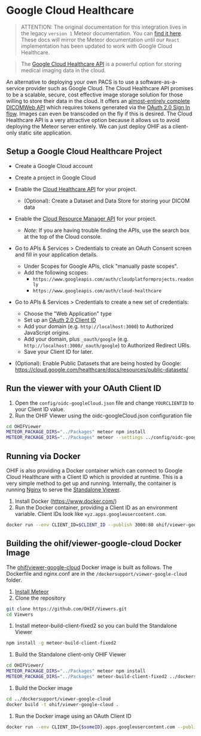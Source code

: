 # Google Cloud Healthcare

> ATTENTION: The original documentation for this integration lives in the legacy
> `version 1` Meteor documentation. You can
> [find it here](/history/v1/connecting-to-image-archives/google-cloud-healthcare.html).
> These docs will mirror the Meteor documentation until our `React`
> implementation has been updated to work with Google Cloud Healthcare.

> The [Google Cloud Healthcare API](https://cloud.google.com/healthcare/) is a
> powerful option for storing medical imaging data in the cloud.

An alternative to deploying your own PACS is to use a software-as-a-service
provider such as Google Cloud. The Cloud Healthcare API promises to be a
scalable, secure, cost effective image storage solution for those willing to
store their data in the cloud. It offers an
[almost-entirely complete DICOMWeb API](https://cloud.google.com/healthcare/docs/dicom)
which requires tokens generated via the
[OAuth 2.0 Sign In flow](https://developers.google.com/identity/sign-in/web/sign-in).
Images can even be transcoded on the fly if this is desired. The Cloud
Healthcare API is a very attractive option because it allows us to avoid
deploying the Meteor server entirely. We can just deploy OHIF as a client-only
static site application.

## Setup a Google Cloud Healthcare Project

- Create a Google Cloud account
- Create a project in Google Cloud
- Enable the [Cloud Healthcare API](https://cloud.google.com/healthcare/) for
  your project.
  - (Optional): Create a Dataset and Data Store for storing your DICOM data
- Enable the
  [Cloud Resource Manager API](https://cloud.google.com/resource-manager/) for
  your project.
  - _Note:_ If you are having trouble finding the APIs, use the search box at
    the top of the Cloud console.
- Go to APIs & Services > Credentials to create an OAuth Consent screen and fill
  in your application details.
  - Under Scopes for Google APIs, click "manually paste scopes".
  - Add the following scopes:
    - `https://www.googleapis.com/auth/cloudplatformprojects.readonly`
    - `https://www.googleapis.com/auth/cloud-healthcare`
- Go to APIs & Services > Credentials to create a new set of credentials:

  - Choose the "Web Application" type
  - Set up an
    [OAuth 2.0 Client ID](https://support.google.com/cloud/answer/6158849?hl=en)
  - Add your domain (e.g. `http://localhost:3000`) to Authorized JavaScript
    origins.
  - Add your domain, plus `_oauth/google` (e.g.
    `http://localhost:3000/_oauth/google`) to Authorized Redirect URIs.
  - Save your Client ID for later.

- (Optional): Enable Public Datasets that are being hosted by Google:
  https://cloud.google.com/healthcare/docs/resources/public-datasets/

## Run the viewer with your OAuth Client ID

1. Open the `config/oidc-googleCloud.json` file and change `YOURCLIENTID` to
   your Client ID value.
1. Run the OHIF Viewer using the oidc-googleCloud.json configuration file

```bash
cd OHIFViewer
METEOR_PACKAGE_DIRS="../Packages" meteor npm install
METEOR_PACKAGE_DIRS="../Packages" meteor --settings ../config/oidc-googleCloud.json
```

## Running via Docker

OHIF is also providing a Docker container which can connect to Google Cloud
Healthcare with a Client ID which is provided at runtime. This is a very simple
method to get up and running. Internally, the container is running
[Nginx](https://nginx.org/) to serve the
[Standalone Viewer](../standalone-viewer/usage.md).

1. Install Docker (https://www.docker.com/)
1. Run the Docker container, providing a Client ID as an environment variable.
   Client IDs look like `xyz.apps.googleusercontent.com`.

```bash
docker run --env CLIENT_ID=$CLIENT_ID --publish 3000:80 ohif/viewer-google-cloud:latest
```

## Building the ohif/viewer-google-cloud Docker Image

The
[ohif/viewer-google-cloud](https://cloud.docker.com/u/ohif/repository/docker/ohif/viewer-google-cloud)
Docker image is built as follows. The Dockerfile and nginx.conf are in the
`/dockersupport/viewer-google-cloud` folder.

1. [Install Meteor](https://www.meteor.com/install)
1. Clone the repository

```bash
git clone https://github.com/OHIF/Viewers.git
cd Viewers
```

1. Install meteor-build-client-fixed2 so you can build the Standalone Viewer

```bash
npm install -g meteor-build-client-fixed2
```

1. Build the Standalone client-only OHIF Viewer

```bash
cd OHIFViewer/
METEOR_PACKAGE_DIRS="../Packages" meteor npm install
METEOR_PACKAGE_DIRS="../Packages" meteor-build-client-fixed2 ../dockersupport/viewer-google-cloud/build -s ../config/oidc.json
```

1. Build the Docker image

```bash
cd ../dockersupport/viewer-google-cloud
docker build -t ohif/viewer-google-cloud .
```

1. Run the Docker image using an OAuth Client ID

```bash
docker run --env CLIENT_ID={$someID}.apps.googleusercontent.com --publish 3000:80 ohif/viewer-google-cloud
```
